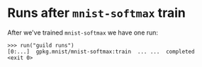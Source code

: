 # Runs after `mnist-softmax` train

After we've trained `mnist-softmax` we have one run:

    >>> run("guild runs")
    [0:...]  gpkg.mnist/mnist-softmax:train  ... ...  completed
    <exit 0>
